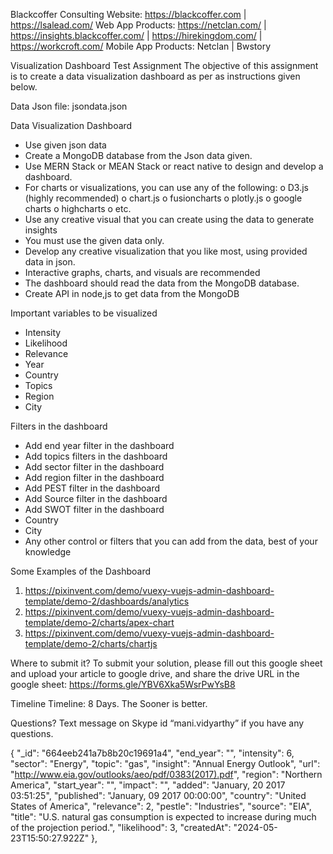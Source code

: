 Blackcoffer
Consulting Website: https://blackcoffer.com | https://lsalead.com/
Web App Products: https://netclan.com/ | https://insights.blackcoffer.com/ | https://hirekingdom.com/ | https://workcroft.com/
Mobile App Products: Netclan | Bwstory

Visualization Dashboard
Test Assignment
The objective of this assignment is to create a data visualization dashboard as per as instructions given below.

Data
Json file: jsondata.json

Data Visualization Dashboard

- Use given json data
- Create a MongoDB database from the Json data given.
- Use MERN Stack or MEAN Stack or react native to design and develop a dashboard.
- For charts or visualizations, you can use any of the following:
  o D3.js (highly recommended)
  o chart.js
  o fusioncharts
  o plotly.js
  o google charts
  o highcharts
  o etc.
- Use any creative visual that you can create using the data to generate insights
- You must use the given data only.
- Develop any creative visualization that you like most, using provided data in json.
- Interactive graphs, charts, and visuals are recommended
- The dashboard should read the data from the MongoDB database.
- Create API in node,js to get data from the MongoDB

Important variables to be visualized

- Intensity
- Likelihood
- Relevance
- Year
- Country
- Topics
- Region
- City

Filters in the dashboard

- Add end year filter in the dashboard
- Add topics filters in the dashboard
- Add sector filter in the dashboard
- Add region filter in the dashboard
- Add PEST filter in the dashboard
- Add Source filter in the dashboard
- Add SWOT filter in the dashboard
- Country
- City
- Any other control or filters that you can add from the data, best of your knowledge

Some Examples of the Dashboard

1. https://pixinvent.com/demo/vuexy-vuejs-admin-dashboard-template/demo-2/dashboards/analytics
2. https://pixinvent.com/demo/vuexy-vuejs-admin-dashboard-template/demo-2/charts/apex-chart
3. https://pixinvent.com/demo/vuexy-vuejs-admin-dashboard-template/demo-2/charts/chartjs

Where to submit it?
To submit your solution, please fill out this google sheet and upload your article to google drive, and share the drive URL in the google sheet: https://forms.gle/YBV6Xka5WsrPwYsB8

Timeline
Timeline: 8 Days. The Sooner is better.

Questions?
Text message on Skype id “mani.vidyarthy” if you have any questions.

{
"\_id": "664eeb241a7b8b20c19691a4",
"end_year": "",
"intensity": 6,
"sector": "Energy",
"topic": "gas",
"insight": "Annual Energy Outlook",
"url": "http://www.eia.gov/outlooks/aeo/pdf/0383(2017).pdf",
"region": "Northern America",
"start_year": "",
"impact": "",
"added": "January, 20 2017 03:51:25",
"published": "January, 09 2017 00:00:00",
"country": "United States of America",
"relevance": 2,
"pestle": "Industries",
"source": "EIA",
"title": "U.S. natural gas consumption is expected to increase during much of the projection period.",
"likelihood": 3,
"createdAt": "2024-05-23T15:50:27.922Z"
},
